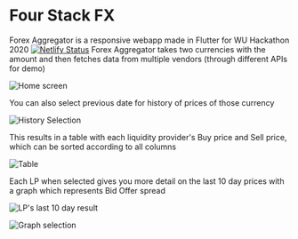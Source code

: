 # Four Stack FX
Forex Aggregator is a responsive webapp made in Flutter for WU Hackathon 2020 
[![Netlify Status](https://api.netlify.com/api/v1/badges/ff0ffa78-782c-4add-91cb-59f216419796/deploy-status)](https://app.netlify.com/sites/forexaggregator/deploys)
Forex Aggregator takes two currencies with the amount and then fetches data from multiple vendors (through different APIs for demo)

![Home screen](https://user-images.githubusercontent.com/43174511/118361513-757a9380-b5a9-11eb-9c62-a350cf880976.png)

You can also select previous date for history of prices of those currency

![History Selection](https://user-images.githubusercontent.com/43174511/118362493-55e56a00-b5ad-11eb-8783-68758ec1ca8d.png)

This results in a table with each liquidity provider's Buy price and Sell price, which can be sorted according to all columns

![Table](https://user-images.githubusercontent.com/43174511/118361693-30a32c80-b5aa-11eb-8ac1-a440da849456.png)

Each LP when selected gives you more detail on the last 10 day prices with a graph which represents Bid Offer spread

![LP's last 10 day result](https://user-images.githubusercontent.com/43174511/118362384-f6875a00-b5ac-11eb-983c-820892df3bb9.png)

![Graph selection](https://user-images.githubusercontent.com/43174511/118362380-f0917900-b5ac-11eb-8584-55c21aa538fe.png)
